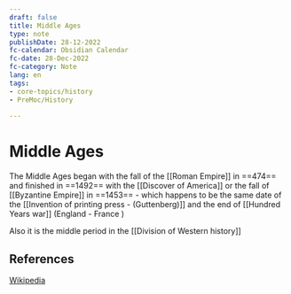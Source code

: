 ```yaml
---
draft: false
title: Middle Ages
type: note
publishDate: 28-12-2022
fc-calendar: Obsidian Calendar
fc-date: 28-Dec-2022
fc-category: Note
lang: en
tags:
- core-topics/history
- PreMoc/History
 
---
```


# Middle Ages


The Middle Ages began with the fall of the [[Roman Empire]] in ==474== and finished in ==1492== with the [[Discover of America]]  or the fall of [[Byzantine Empire]] in ==1453== - which happens to be the same date of the [[Invention of printing press - (Guttenberg)]] and the end of [[Hundred Years war]] (England - France )

Also it is the middle period in the [[Division of Western history]]


## References

[Wikipedia](https://es.wikipedia.org/wiki/Edad_Media?wprov=sfti1) 